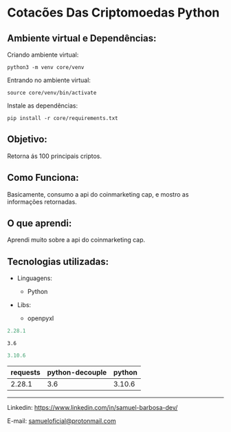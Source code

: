 # Cotacões Das Criptomoedas Python
## Ambiente virtual e Dependências:
Criando ambiente virtual:
```
python3 -m venv core/venv
```

Entrando no ambiente virtual:
```
source core/venv/bin/activate
```

Instale as dependências:
```
pip install -r core/requirements.txt
```
## Objetivo:

Retorna ás 100 principais criptos.


## Como Funciona:

Basicamente, consumo a api do coinmarketing cap,
e mostro as informações retornadas.


## O que aprendi:

Aprendi muito sobre a api do coinmarketing cap.


## Tecnologias utilizadas:

- Linguagens:
    - Python
  
- Libs:
    - openpyxl

~~~javascript
2.28.1
~~~

~~~python-decouple
3.6 
~~~

~~~python
3.10.6
~~~

requests  | python-decouple | python
--------- | --------------- | ---------
2.28.1    | 3.6             | 3.10.6

---
Linkedin: <https://www.linkedin.com/in/samuel-barbosa-dev/> 

E-mail: <samueloficial@protonmail.com>